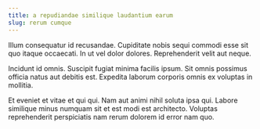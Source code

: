 ```yaml
---
title: a repudiandae similique laudantium earum
slug: rerum cumque
---
```


Illum consequatur id recusandae. Cupiditate nobis sequi commodi esse sit quo itaque occaecati. In ut vel dolor dolores. Reprehenderit velit aut neque.

Incidunt id omnis. Suscipit fugiat minima facilis ipsum. Sit omnis possimus officia natus aut debitis est. Expedita laborum corporis omnis ex voluptas in mollitia.

Et eveniet et vitae et qui qui. Nam aut animi nihil soluta ipsa qui. Labore similique minus numquam sit et est modi est architecto. Voluptas reprehenderit perspiciatis nam rerum dolorem id error nam quo.
